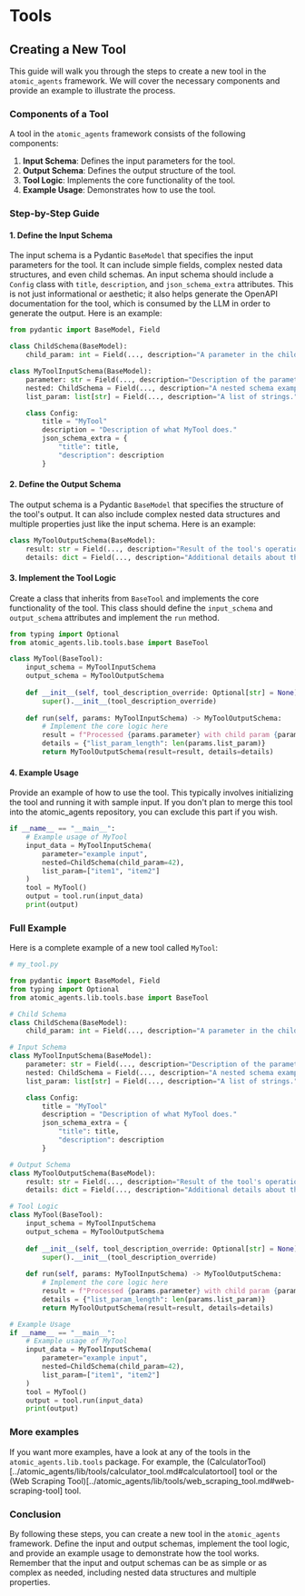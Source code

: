 # Tools
## Creating a New Tool

This guide will walk you through the steps to create a new tool in the `atomic_agents` framework. We will cover the necessary components and provide an example to illustrate the process.

### Components of a Tool

A tool in the `atomic_agents` framework consists of the following components:

1. **Input Schema**: Defines the input parameters for the tool.
2. **Output Schema**: Defines the output structure of the tool.
3. **Tool Logic**: Implements the core functionality of the tool.
4. **Example Usage**: Demonstrates how to use the tool.

### Step-by-Step Guide

#### 1. Define the Input Schema

The input schema is a Pydantic `BaseModel` that specifies the input parameters for the tool. It can include simple fields, complex nested data structures, and even child schemas.
An input schema should include a `Config` class with `title`, `description`, and `json_schema_extra` attributes. This is not just informational or aesthetic; it also helps generate the OpenAPI documentation for the tool, which is consumed by the LLM in order to generate the output.
Here is an example:

```python
from pydantic import BaseModel, Field

class ChildSchema(BaseModel):
    child_param: int = Field(..., description="A parameter in the child schema.")

class MyToolInputSchema(BaseModel):
    parameter: str = Field(..., description="Description of the parameter.")
    nested: ChildSchema = Field(..., description="A nested schema example.")
    list_param: list[str] = Field(..., description="A list of strings.")

    class Config:
        title = "MyTool"
        description = "Description of what MyTool does."
        json_schema_extra = {
            "title": title,
            "description": description
        }
```

#### 2. Define the Output Schema

The output schema is a Pydantic `BaseModel` that specifies the structure of the tool's output. It can also include complex nested data structures and multiple properties just like the input schema. Here is an example:

```python
class MyToolOutputSchema(BaseModel):
    result: str = Field(..., description="Result of the tool's operation.")
    details: dict = Field(..., description="Additional details about the result.")
```

#### 3. Implement the Tool Logic

Create a class that inherits from `BaseTool` and implements the core functionality of the tool. This class should define the `input_schema` and `output_schema` attributes and implement the `run` method.

```python
from typing import Optional
from atomic_agents.lib.tools.base import BaseTool

class MyTool(BaseTool):
    input_schema = MyToolInputSchema
    output_schema = MyToolOutputSchema
    
    def __init__(self, tool_description_override: Optional[str] = None):
        super().__init__(tool_description_override)
    
    def run(self, params: MyToolInputSchema) -> MyToolOutputSchema:
        # Implement the core logic here
        result = f"Processed {params.parameter} with child param {params.nested.child_param}"
        details = {"list_param_length": len(params.list_param)}
        return MyToolOutputSchema(result=result, details=details)
```

#### 4. Example Usage

Provide an example of how to use the tool. This typically involves initializing the tool and running it with sample input. If you don't plan to merge this tool into the atomic_agents repository, you can exclude this part if you wish.

```python
if __name__ == "__main__":
    # Example usage of MyTool
    input_data = MyToolInputSchema(
        parameter="example input",
        nested=ChildSchema(child_param=42),
        list_param=["item1", "item2"]
    )
    tool = MyTool()
    output = tool.run(input_data)
    print(output)
```

### Full Example

Here is a complete example of a new tool called `MyTool`:

```python
# my_tool.py

from pydantic import BaseModel, Field
from typing import Optional
from atomic_agents.lib.tools.base import BaseTool

# Child Schema
class ChildSchema(BaseModel):
    child_param: int = Field(..., description="A parameter in the child schema.")

# Input Schema
class MyToolInputSchema(BaseModel):
    parameter: str = Field(..., description="Description of the parameter.")
    nested: ChildSchema = Field(..., description="A nested schema example.")
    list_param: list[str] = Field(..., description="A list of strings.")

    class Config:
        title = "MyTool"
        description = "Description of what MyTool does."
        json_schema_extra = {
            "title": title,
            "description": description
        }

# Output Schema
class MyToolOutputSchema(BaseModel):
    result: str = Field(..., description="Result of the tool's operation.")
    details: dict = Field(..., description="Additional details about the result.")

# Tool Logic
class MyTool(BaseTool):
    input_schema = MyToolInputSchema
    output_schema = MyToolOutputSchema
    
    def __init__(self, tool_description_override: Optional[str] = None):
        super().__init__(tool_description_override)
    
    def run(self, params: MyToolInputSchema) -> MyToolOutputSchema:
        # Implement the core logic here
        result = f"Processed {params.parameter} with child param {params.nested.child_param}"
        details = {"list_param_length": len(params.list_param)}
        return MyToolOutputSchema(result=result, details=details)

# Example Usage
if __name__ == "__main__":
    # Example usage of MyTool
    input_data = MyToolInputSchema(
        parameter="example input",
        nested=ChildSchema(child_param=42),
        list_param=["item1", "item2"]
    )
    tool = MyTool()
    output = tool.run(input_data)
    print(output)
```

### More examples
If you want more examples, have a look at any of the tools in the `atomic_agents.lib.tools` package. For example, the (CalculatorTool)[../atomic_agents/lib/tools/calculator_tool.md#calculatortool] tool or the (Web Scraping Tool)[../atomic_agents/lib/tools/web_scraping_tool.md#web-scraping-tool] tool.

### Conclusion

By following these steps, you can create a new tool in the `atomic_agents` framework. Define the input and output schemas, implement the tool logic, and provide an example usage to demonstrate how the tool works. Remember that the input and output schemas can be as simple or as complex as needed, including nested data structures and multiple properties.